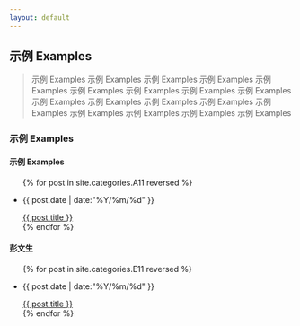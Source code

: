```yaml
---
layout: default
---
```


<div class="intro-img"></div>

##  示例 Examples

> 示例 Examples 示例 Examples 示例 Examples 示例 Examples 示例 Examples 示例 Examples 示例 Examples 示例 Examples 示例 Examples 示例 Examples 示例 Examples 示例 Examples 示例 Examples 示例 Examples 示例 Examples 示例 Examples 示例 Examples 示例 Examples

###  示例 Examples

####  示例 Examples

<ul class = "main-list">
    {% for post in site.categories.A11 reversed %}
        <li><p class = "post-date">{{ post.date | date:"%Y/%m/%d" }}</p><a href="{{ post.url }}">{{ post.title }}</a></li>
    {% endfor %}
</ul>

####  彭文生

<ul class = "main-list">
    {% for post in site.categories.E11 reversed %}
        <li><p class = "post-date">{{ post.date | date:"%Y/%m/%d" }}</p><a href="{{ post.url }}">{{ post.title }}</a></li>
    {% endfor %}
</ul>